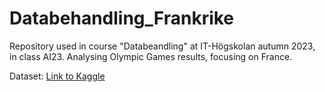 # Databehandling_Frankrike
Repository used in course "Databeandling" at IT-Högskolan autumn 2023, in class AI23.
Analysing Olympic Games results, focusing on France.

Dataset: [Link to Kaggle](https://www.kaggle.com/datasets/heesoo37/120-years-of-olympic-history-athletes-and-results/)
